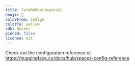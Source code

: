 ```yaml
---
title: FormRehberimguncel
emoji: 👀
colorFrom: indigo
colorTo: yellow
sdk: docker
pinned: false
license: mit
---
```


Check out the configuration reference at https://huggingface.co/docs/hub/spaces-config-reference
